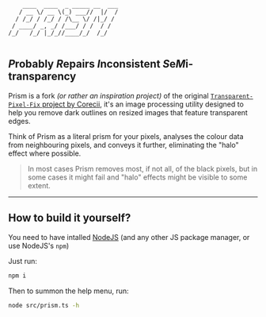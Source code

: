 ```
    ____  ____  _ _____ __  ___
   / __ \/ __ \(_) ___//  |/  /
  / /_/ / /_/ / /\__ \/ /|_/ / 
 / ____/ _, _/ /___/ / /  / /  
/_/   /_/ |_/_//____/_/  /_/   
                               
```

## *P*robably *R*epairs *I*nconsistent *S*e*M*i-transparency

Prism is a fork *(or rather an inspiration project)* of the original [`Transparent-Pixel-Fix` project by Corecii](https://github.com/Corecii/Transparent-Pixel-Fix), it's an image processing utility designed to help you remove dark outlines on resized images that feature transparent edges.


Think of Prism as a literal prism for your pixels, analyses the colour data from neighbouring pixels, and conveys it further, eliminating the "halo" effect where possible.
> In most cases Prism removes most, if not all, of the black pixels, but in some cases it might fail and "halo" effects might be visible to some extent.

---

## How to build it yourself?

You need to have intalled [NodeJS](https://nodejs.org/en/download) (and any other JS package manager, or use NodeJS's `npm`)

Just run:
```bash
npm i
```
Then to summon the help menu, run:
```bash
node src/prism.ts -h
```
